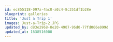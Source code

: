 ```yaml
---
id: ec855118-097a-4ac0-a0c4-8c351df1b28e
blueprint: galleries
title: 'Just a Trip 1'
images: Just-a-Trip-2.JPG
updated_by: d83e2968-8e20-4907-96d0-77fd066e099d
updated_at: 1638516000
---
```

